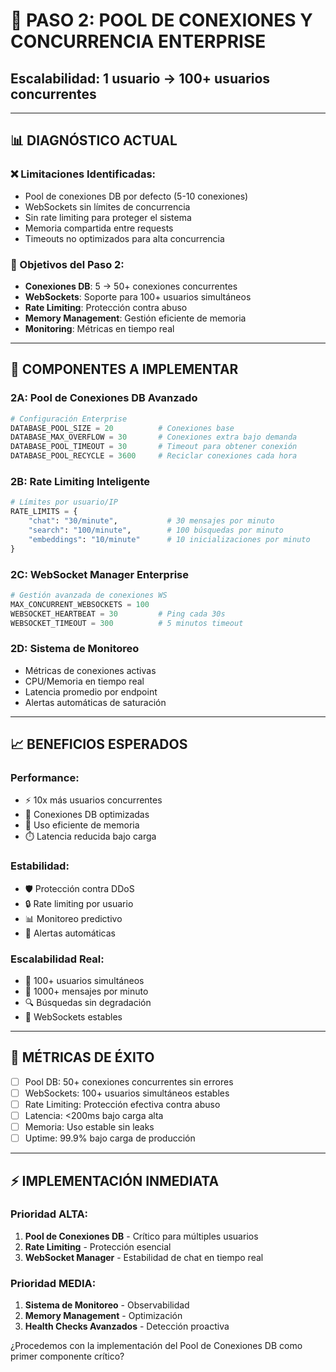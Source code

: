 # 🚀 PASO 2: POOL DE CONEXIONES Y CONCURRENCIA ENTERPRISE
## Escalabilidad: 1 usuario → 100+ usuarios concurrentes

---

## 📊 DIAGNÓSTICO ACTUAL

### **❌ Limitaciones Identificadas:**
- Pool de conexiones DB por defecto (5-10 conexiones)
- WebSockets sin límites de concurrencia
- Sin rate limiting para proteger el sistema
- Memoria compartida entre requests
- Timeouts no optimizados para alta concurrencia

### **🎯 Objetivos del Paso 2:**
- **Conexiones DB**: 5 → 50+ conexiones concurrentes
- **WebSockets**: Soporte para 100+ usuarios simultáneos
- **Rate Limiting**: Protección contra abuso
- **Memory Management**: Gestión eficiente de memoria
- **Monitoring**: Métricas en tiempo real

---

## 🔧 COMPONENTES A IMPLEMENTAR

### **2A: Pool de Conexiones DB Avanzado**
```python
# Configuración Enterprise
DATABASE_POOL_SIZE = 20          # Conexiones base
DATABASE_MAX_OVERFLOW = 30       # Conexiones extra bajo demanda
DATABASE_POOL_TIMEOUT = 30       # Timeout para obtener conexión
DATABASE_POOL_RECYCLE = 3600     # Reciclar conexiones cada hora
```

### **2B: Rate Limiting Inteligente**
```python
# Límites por usuario/IP
RATE_LIMITS = {
    "chat": "30/minute",           # 30 mensajes por minuto
    "search": "100/minute",        # 100 búsquedas por minuto
    "embeddings": "10/minute"      # 10 inicializaciones por minuto
}
```

### **2C: WebSocket Manager Enterprise**
```python
# Gestión avanzada de conexiones WS
MAX_CONCURRENT_WEBSOCKETS = 100
WEBSOCKET_HEARTBEAT = 30         # Ping cada 30s
WEBSOCKET_TIMEOUT = 300          # 5 minutos timeout
```

### **2D: Sistema de Monitoreo**
- Métricas de conexiones activas
- CPU/Memoria en tiempo real
- Latencia promedio por endpoint
- Alertas automáticas de saturación

---

## 📈 BENEFICIOS ESPERADOS

### **Performance:**
- ⚡ 10x más usuarios concurrentes
- 🔄 Conexiones DB optimizadas
- 💾 Uso eficiente de memoria
- ⏱️ Latencia reducida bajo carga

### **Estabilidad:**
- 🛡️ Protección contra DDoS
- 🔒 Rate limiting por usuario
- 📊 Monitoreo predictivo
- 🚨 Alertas automáticas

### **Escalabilidad Real:**
- 👥 100+ usuarios simultáneos
- 💬 1000+ mensajes por minuto
- 🔍 Búsquedas sin degradación
- 📱 WebSockets estables

---

## 🎯 MÉTRICAS DE ÉXITO

- [ ] Pool DB: 50+ conexiones concurrentes sin errores
- [ ] WebSockets: 100+ usuarios simultáneos estables
- [ ] Rate Limiting: Protección efectiva contra abuso
- [ ] Latencia: <200ms bajo carga alta
- [ ] Memoria: Uso estable sin leaks
- [ ] Uptime: 99.9% bajo carga de producción

---

## ⚡ IMPLEMENTACIÓN INMEDIATA

### **Prioridad ALTA:**
1. **Pool de Conexiones DB** - Crítico para múltiples usuarios
2. **Rate Limiting** - Protección esencial
3. **WebSocket Manager** - Estabilidad de chat en tiempo real

### **Prioridad MEDIA:**
1. **Sistema de Monitoreo** - Observabilidad
2. **Memory Management** - Optimización
3. **Health Checks Avanzados** - Detección proactiva

¿Procedemos con la implementación del Pool de Conexiones DB como primer componente crítico? 